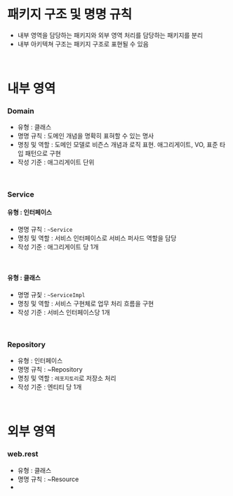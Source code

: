 # 패키지 구조 및 명명 규칙

- 내부 영역을 담당하는 패키지와 외부 영역 처리를 담당하는 패키지를 분리
- 내부 아키텍쳐 구조는 패키지 구조로 표현될 수 있음

<br>

# 내부 영역

### Domain

- 유형 : 클래스
- 명명 규칙 : 도메인 개념을 명확히 표혀할 수 있는 명사
- 명칭 및 역할 : 도메인 모델로 비즌스 개념과 로직 표현. 애그리게이트, VO, 표준 타입 패턴으로 구현
- 작성 기준 : 애그리게이트 단위

<br>

### Service

#### 유형 : 인터페이스

- 명명 규칙 : `~Service`
- 명칭 및 역할 : 서비스 인터페이스로 서비스 퍼사드 역할을 담당
- 작성 기준 : 애그리게이트 당 1개

<br>

#### 유형 : 클래스

- 명명 규칯 : `~ServiceImpl`
- 명칭 및 역할 : 서비스 구현체로 업무 처리 흐름을 구현
- 작성 기준 : 서비스 인터페이스당 1개

<br>

### Repository

- 유형 : 인터페이스
- 명명 규칙 : ~Repository
- 명칭 및 역할 : `레포지토리`로 저장소 처리
- 작성 기준 : 엔티티 당 1개

<br>

# 외부 영역

### web.rest

- 유형 : 클래스
- 명명 규칙 : ~Resource
-
